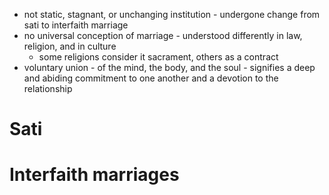 - not static, stagnant, or unchanging institution - undergone change from sati to interfaith marriage
- no universal conception of marriage - understood differently in law, religion, and in culture
	- some religions consider it sacrament, others as a contract
- voluntary union - of the mind, the body, and the soul - signifies a deep and abiding commitment to one another and a devotion to the relationship
# Sati
# Interfaith marriages
